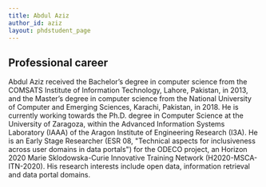 ```yaml
---
title: Abdul Aziz
author_id: aziz
layout: phdstudent_page
---
```


## Professional career

Abdul Aziz received the Bachelor’s degree in computer science from the COMSATS Institute of Information Technology, Lahore, Pakistan, in 2013, and the Master’s degree in computer science from the National University of Computer and Emerging Sciences, Karachi, Pakistan, in 2018. He is currently working towards the Ph.D. degree in Computer Science at the University of Zaragoza, within the Advanced Information Systems Laboratory (IAAA) of the Aragon Institute of Engineering Research (I3A). He is an Early Stage Researcher (ESR 08, "Technical aspects for inclusiveness across user domains in data portals") for the ODECO project, an Horizon 2020 Marie Sklodowska-Curie Innovative Training Network (H2020-MSCA-ITN-2020). His research interests include open data, information retrieval and data portal domains.
